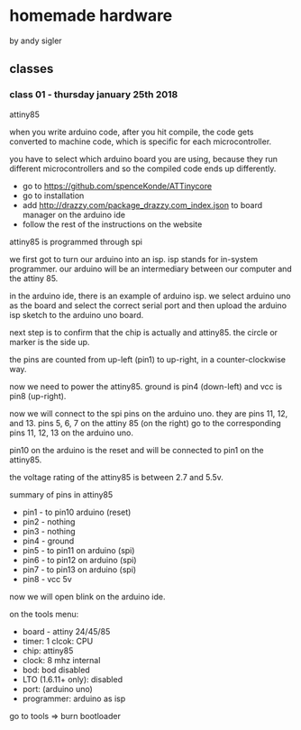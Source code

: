 # homemade hardware

by andy sigler

## classes

### class 01 - thursday january 25th 2018

attiny85

when you write arduino code, after you hit compile, the code gets converted to machine code, which is specific for each microcontroller.

you have to select which arduino board you are using, because they run different microcontrollers and so the compiled code ends up differently.

* go to https://github.com/spenceKonde/ATTinycore
* go to installation
* add http://drazzy.com/package_drazzy.com_index.json to board manager on the arduino ide
* follow the rest of the instructions on the website

attiny85 is programmed through spi

we first got to turn our arduino into an isp. isp stands for in-system programmer. our arduino will be an intermediary between our computer and the attiny 85.

in the arduino ide, there is an example of arduino isp. we select arduino uno as the board and select the correct serial port and then upload the arduino isp sketch to the arduino uno board.

next step is to confirm that the chip is actually and attiny85. the circle or marker is the side up.

the pins are counted from up-left (pin1) to up-right, in a counter-clockwise way.

now we need to power the attiny85. ground is pin4 (down-left) and vcc is pin8 (up-right).

now we will connect to the spi pins on the arduino uno. they are pins 11, 12, and 13. pins 5, 6, 7 on the attiny 85 (on the right) go to the corresponding pins 11, 12, 13 on the arduino uno.

pin10 on the arduino is the reset and will be connected to pin1 on the attiny85.

the voltage rating of the attiny85 is between 2.7 and 5.5v.

summary of pins in attiny85

* pin1 - to pin10 arduino (reset)
* pin2 - nothing
* pin3 - nothing
* pin4 - ground
* pin5 - to pin11 on arduino (spi)
* pin6 - to pin12 on arduino (spi)
* pin7 - to pin13 on arduino (spi)
* pin8 - vcc 5v

now we will open blink on the arduino ide.

on the tools menu:

* board - attiny 24/45/85
* timer: 1 clcok: CPU
* chip: attiny85
* clock: 8 mhz internal
* bod: bod disabled
* LTO (1.6.11+ only): disabled
* port: (arduino uno)
* programmer: arduino as isp

go to tools => burn bootloader
